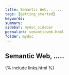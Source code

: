 ```yaml
---
title: Semantic Web, .....
tags: [getting_started]
keywords:
summary: 
sidebar: mydoc_sidebar
permalink: semanticweb.html
folder: mydoc
---
```


## Semantic Web, .....

{% include links.html %}
